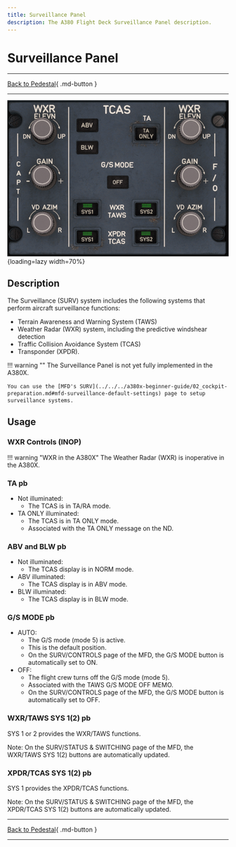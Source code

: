 ```yaml
---
title: Surveillance Panel
description: The A380 Flight Deck Surveillance Panel description.
---
```


# Surveillance Panel

---

[Back to Pedestal](../overviews/pedestal.md){ .md-button }

---

![img_6.png](../../../assets/a380x-briefing/flight-deck/pedestal/surveilance.png){loading=lazy width=70%}


## Description

The Surveillance (SURV) system includes the following systems that perform aircraft surveillance
functions:

- Terrain Awareness and Warning System (TAWS)
- Weather Radar (WXR) system, including the predictive windshear detection
- Traffic Collision Avoidance System (TCAS)
- Transponder (XPDR).

!!! warning ""
    The Surveillance Panel is not yet fully implemented in the A380X.

    You can use the [MFD's SURV](../../../a380x-beginner-guide/02_cockpit-preparation.md#mfd-surveillance-default-settings) page to setup surveillance systems.

## Usage

### WXR Controls (INOP)

!!! warning "WXR in the A380X"
    The Weather Radar (WXR) is inoperative in the A380X.

### TA pb

- Not illuminated:
    - The TCAS is in TA/RA mode.
- TA ONLY illuminated:
    - The TCAS is in TA ONLY mode.
    - Associated with the TA ONLY message on the ND.

### ABV and BLW pb

- Not illuminated:
    - The TCAS display is in NORM mode.
- ABV illuminated:
    - The TCAS display is in ABV mode.
- BLW illuminated:
    - The TCAS display is in BLW mode.

### G/S MODE pb

- AUTO:
    - The G/S mode (mode 5) is active.
    - This is the default position.
    - On the SURV/CONTROLS page of the MFD, the G/S MODE button is automatically set to ON.
- OFF:
    - The flight crew turns off the G/S mode (mode 5).
    - Associated with the TAWS G/S MODE OFF MEMO.
    - On the SURV/CONTROLS page of the MFD, the G/S MODE button is automatically set to OFF.

### WXR/TAWS SYS 1(2) pb
SYS 1 or 2 provides the WXR/TAWS functions.

Note: On the SURV/STATUS & SWITCHING page of the MFD, the WXR/TAWS SYS 1(2) buttons are automatically updated.

### XPDR/TCAS SYS 1(2) pb
SYS 1 provides the XPDR/TCAS functions.

Note: On the SURV/STATUS & SWITCHING page of the MFD, the XPDR/TCAS SYS 1(2) buttons are automatically updated.

---

[Back to Pedestal](../overviews/pedestal.md){ .md-button }

---



